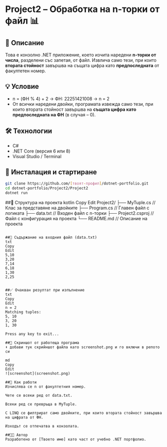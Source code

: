 # Project2 – Обработка на n-торки от файл 📊

## 🧾 Описание
Това е конзолно .NET приложение, което изчита наредени **n-торки от числа**, разделени със запетая, от файл. Извлича само тези, при които **втората стойност** завършва на същата цифра като **предпоследната** от факултетен номер.

## 💡 Условие
- n = (ФН % 4) + 2 → ФН: 22251421008 → n = 2
- От всички наредени двойки, програмата извежда само тези, при които втората стойност завършва на **същата цифра като предпоследната на ФН** (в случая – 0).

## 🛠️ Технологии
- C#
- .NET Core (версия 6 или 8)
- Visual Studio / Terminal

## 🧪 Инсталация и стартиране
```bash
git clone https://github.com/[твоят-профил]/dotnet-portfolio.git
cd dotnet-portfolio/Project2/Project2
dotnet run
```

##📁 Структура на проекта
kotlin
Copy
Edit
Project2/
├── MyTuple.cs         // Клас за представяне на двойките
├── Program.cs         // Главен файл с логиката
├── data.txt           // Входен файл с n-торки
├── Project2.csproj    // Файл с конфигурация на проекта
└── README.md          // Описание на проекта
```

##📝 Съдържание на входния файл (data.txt)
txt
Copy
Edit
5,10
3,20
7,14
6,18
1,30
2,25


##✅ Очакван резултат при изпълнение
txt
Copy
Edit
n = 2
Matching tuples:
5, 10
3, 20
1, 30

Press any key to exit...

##📸 Скриншот от работеща програма
⬇️ добави тук скрийншот файла като screenshot.png и го включи в репото си

md
Copy
Edit
![screenshot](screenshot.png)

##🧩 Как работи
Изчислява се n от факултетния номер.

Чете се всеки ред от data.txt.

Всеки ред се превръща в MyTuple.

С LINQ се филтрират само двойките, при които втората стойност завършва на цифрата от ФН.

Изходът се отпечатва в конзолата.

##👩‍💻 Автор
Разработено от [Твоето име] като част от учебно .NET портфолио.
